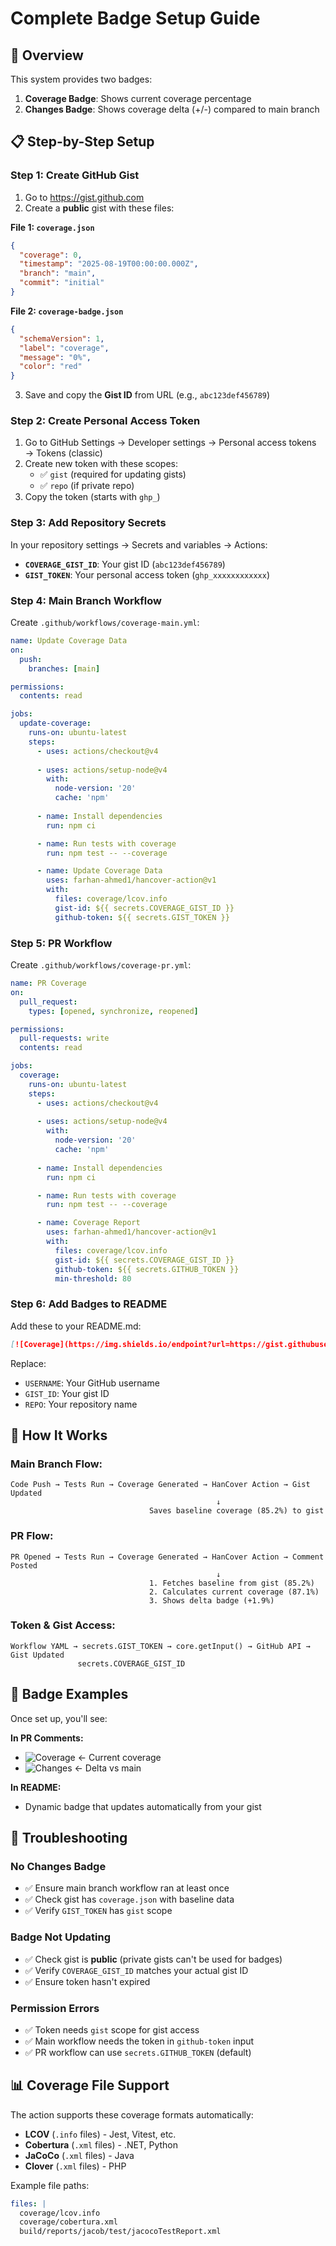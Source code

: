 # Complete Badge Setup Guide

## 🎯 Overview

This system provides two badges:
1. **Coverage Badge**: Shows current coverage percentage
2. **Changes Badge**: Shows coverage delta (+/-) compared to main branch

## 📋 Step-by-Step Setup

### Step 1: Create GitHub Gist

1. Go to https://gist.github.com
2. Create a **public** gist with these files:

**File 1: `coverage.json`**
```json
{
  "coverage": 0,
  "timestamp": "2025-08-19T00:00:00.000Z",
  "branch": "main", 
  "commit": "initial"
}
```

**File 2: `coverage-badge.json`**
```json
{
  "schemaVersion": 1,
  "label": "coverage",
  "message": "0%",
  "color": "red"
}
```

3. Save and copy the **Gist ID** from URL (e.g., `abc123def456789`)

### Step 2: Create Personal Access Token

1. Go to GitHub Settings → Developer settings → Personal access tokens → Tokens (classic)
2. Create new token with these scopes:
   - ✅ `gist` (required for updating gists)
   - ✅ `repo` (if private repo)
3. Copy the token (starts with `ghp_`)

### Step 3: Add Repository Secrets

In your repository settings → Secrets and variables → Actions:

- **`COVERAGE_GIST_ID`**: Your gist ID (`abc123def456789`)
- **`GIST_TOKEN`**: Your personal access token (`ghp_xxxxxxxxxxxx`)

### Step 4: Main Branch Workflow

Create `.github/workflows/coverage-main.yml`:

```yaml
name: Update Coverage Data
on:
  push:
    branches: [main]

permissions:
  contents: read

jobs:
  update-coverage:
    runs-on: ubuntu-latest
    steps:
      - uses: actions/checkout@v4
      
      - uses: actions/setup-node@v4
        with:
          node-version: '20'
          cache: 'npm'
          
      - name: Install dependencies
        run: npm ci

      - name: Run tests with coverage
        run: npm test -- --coverage

      - name: Update Coverage Data
        uses: farhan-ahmed1/hancover-action@v1
        with:
          files: coverage/lcov.info
          gist-id: ${{ secrets.COVERAGE_GIST_ID }}
          github-token: ${{ secrets.GIST_TOKEN }}
```

### Step 5: PR Workflow

Create `.github/workflows/coverage-pr.yml`:

```yaml
name: PR Coverage
on:
  pull_request:
    types: [opened, synchronize, reopened]

permissions:
  pull-requests: write
  contents: read

jobs:
  coverage:
    runs-on: ubuntu-latest
    steps:
      - uses: actions/checkout@v4
      
      - uses: actions/setup-node@v4
        with:
          node-version: '20'
          cache: 'npm'
          
      - name: Install dependencies
        run: npm ci

      - name: Run tests with coverage
        run: npm test -- --coverage

      - name: Coverage Report
        uses: farhan-ahmed1/hancover-action@v1
        with:
          files: coverage/lcov.info
          gist-id: ${{ secrets.COVERAGE_GIST_ID }}
          github-token: ${{ secrets.GITHUB_TOKEN }}
          min-threshold: 80
```

### Step 6: Add Badges to README

Add these to your README.md:

```markdown
[![Coverage](https://img.shields.io/endpoint?url=https://gist.githubusercontent.com/USERNAME/GIST_ID/raw/coverage-badge.json)](https://github.com/USERNAME/REPO/actions)
```

Replace:
- `USERNAME`: Your GitHub username
- `GIST_ID`: Your gist ID
- `REPO`: Your repository name

## 🔄 How It Works

### Main Branch Flow:
```
Code Push → Tests Run → Coverage Generated → HanCover Action → Gist Updated
                                              ↓
                               Saves baseline coverage (85.2%) to gist
```

### PR Flow:
```
PR Opened → Tests Run → Coverage Generated → HanCover Action → Comment Posted
                                              ↓
                               1. Fetches baseline from gist (85.2%)
                               2. Calculates current coverage (87.1%) 
                               3. Shows delta badge (+1.9%)
```

### Token & Gist Access:
```
Workflow YAML → secrets.GIST_TOKEN → core.getInput() → GitHub API → Gist Updated
               secrets.COVERAGE_GIST_ID
```

## 🎨 Badge Examples

Once set up, you'll see:

**In PR Comments:**
- ![Coverage](https://img.shields.io/badge/coverage-87.1%25-green) ← Current coverage
- ![Changes](https://img.shields.io/badge/changes-+1.9%25-brightgreen) ← Delta vs main

**In README:**
- Dynamic badge that updates automatically from your gist

## 🐛 Troubleshooting

### No Changes Badge
- ✅ Ensure main branch workflow ran at least once
- ✅ Check gist has `coverage.json` with baseline data
- ✅ Verify `GIST_TOKEN` has `gist` scope

### Badge Not Updating  
- ✅ Check gist is **public** (private gists can't be used for badges)
- ✅ Verify `COVERAGE_GIST_ID` matches your actual gist ID
- ✅ Ensure token hasn't expired

### Permission Errors
- ✅ Token needs `gist` scope for gist access
- ✅ Main workflow needs the token in `github-token` input
- ✅ PR workflow can use `secrets.GITHUB_TOKEN` (default)

## 📊 Coverage File Support

The action supports these coverage formats automatically:
- **LCOV** (`.info` files) - Jest, Vitest, etc.
- **Cobertura** (`.xml` files) - .NET, Python
- **JaCoCo** (`.xml` files) - Java
- **Clover** (`.xml` files) - PHP

Example file paths:
```yaml
files: |
  coverage/lcov.info
  coverage/cobertura.xml
  build/reports/jacob/test/jacocoTestReport.xml
```
